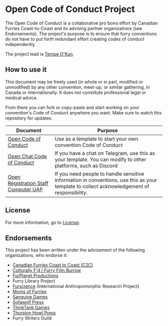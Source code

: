 # Open Code of Conduct Project
The Open Code of Conduct is a collaborative pro bono effort by Canadian Furries Coast-to-Coast and its advising partner organizations (see Endorsements). The project's purpose is to ensure that furry conventions do not have to put forth redundant effort creating codes of conduct independently.

The project lead is [Tempe O'Kun](https://bsky.app/profile/tempowrites.bsky.social).

## How to use it

This document may be freely used (in whole or in part, modified or unmodified) by any other convention, meet-up, or similar gathering, in Canada or internationally. It does not constitute professional legal or medical advice.

From there you can fork or copy-paste and start working on your convention's Code of Conduct anywhere you want. Make sure to watch this repository for updates.

|Document|Purpose|
|-|-|
|[Open Code of Conduct](open-code-of-conduct.md)|Use as a template to start your own convention Code of Conduct|
|[Open Chat Code of Conduct](open-chat-code-of-conduct.md)|If you have a chat on Telegram, use this as your template. You can modify to other platforms, such as Discord|
|[Open Registration Staff Computer UAP](open-registration-staff-computer-aup.md)|If you need people to handle sensitive information in conventions, use this as your template to collect acknowledgement of responsibility.|

## License
For more information, go to [License](LICENSE.md).

## Endorsements
This project has been written under the advisement of the following organizations, who endorse it:
 - [Canadian Furries Coast to Coast (C2C)](https://t.me/joinchat/BBFjFE_DBKzFZxc9TErwaQ)
 - [Culturally F'd / Furry Film Burrow](https://www.youtube.com/channel/UCTLM2s914zA_O2S6II_BCWw)
 - [FurPlanet Productions](https://furplanet.com/)
 - Furry Library Project
 - [Furscience](https://furscience.com/) (International Anthropomorphic Research Project)
 - [Moms of Furries](https://mofurries.com/)
 - [Sanguine Games](http://www.sanguinegames.com/)
 - [Sofawolf Press](https://www.sofawolf.com/)
 - [ThinkTank Games](https://www.facebook.com/ThinkTankGames/)
 - [Thurston Howl Press](https://www.thurstonhowlpublications.com/)
 - Furry Writers Guild
 
